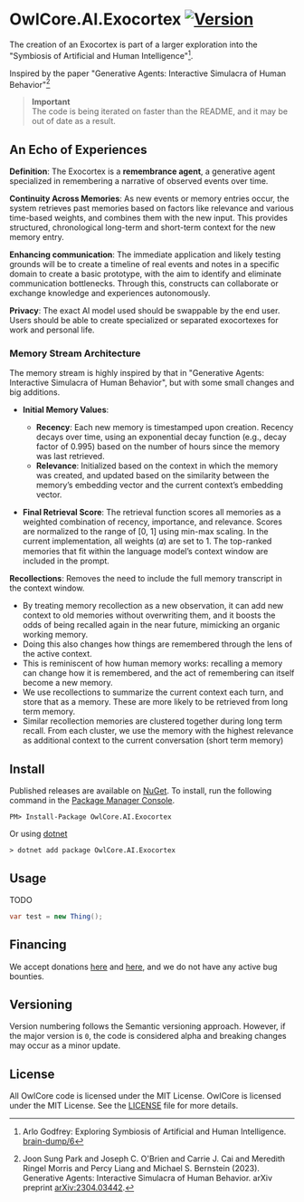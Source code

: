 # OwlCore.AI.Exocortex [![Version](https://img.shields.io/nuget/v/OwlCore.AI.Exocortex.svg)](https://www.nuget.org/packages/OwlCore.AI.Exocortex)
The creation of an Exocortex is part of a larger exploration into the "Symbiosis of Artificial and Human Intelligence"[^3].

Inspired by the paper "Generative Agents: Interactive Simulacra of Human Behavior"[^1]

> **Important**  
> The code is being iterated on faster than the README, and it may be out of date as a result.

## **An Echo of Experiences**
**Definition**: The Exocortex is a **remembrance agent**, a generative agent specialized in remembering a narrative of observed events over time.

**Continuity Across Memories**: As new events or memory entries occur, the system retrieves past memories based on factors like relevance and various time-based weights, and combines them with the new input. This provides structured, chronological long-term and short-term context for the new memory entry.

**Enhancing communication**: The immediate application and likely testing grounds will be to create a timeline of real events and notes in a specific domain to create a basic prototype, with the aim to identify and eliminate communication bottlenecks. Through this, constructs can collaborate or exchange knowledge and experiences autonomously.

**Privacy**: The exact AI model used should be swappable by the end user. Users should be able to create specialized or separated exocortexes for work and personal life.

### Memory Stream Architecture
The memory stream is highly inspired by that in "Generative Agents: Interactive Simulacra of Human Behavior", but with some small changes and big additions. 

- **Initial Memory Values**: 
    - **Recency**: Each new memory is timestamped upon creation. Recency decays over time, using an exponential decay function (e.g., decay factor of 0.995) based on the number of hours since the memory was last retrieved.
    - **Relevance**: Initialized based on the context in which the memory was created, and updated based on the similarity between the memory’s embedding vector and the current context’s embedding vector.

- **Final Retrieval Score**: The retrieval function scores all memories as a weighted combination of recency, importance, and relevance. Scores are normalized to the range of [0, 1] using min-max scaling. In the current implementation, all weights (𝛼) are set to 1. The top-ranked memories that fit within the language model’s context window are included in the prompt.

**Recollections**: Removes the need to include the full memory transcript in the context window. 
  - By treating memory recollection as a new observation, it can add new context to old memories without overwriting them, and it boosts the odds of being recalled again in the near future, mimicking an organic working memory.
  - Doing this also changes how things are remembered through the lens of the active context.
  - This is reminiscent of how human memory works: recalling a memory can change how it is remembered, and the act of remembering can itself become a new memory.
  - We use recollections to summarize the current context each turn, and store that as a memory. These are more likely to be retrieved from long term memory.
  - Similar recollection memories are clustered together during long term recall. From each cluster, we use the memory with the highest relevance as additional context to the current conversation (short term memory)

## Install

Published releases are available on [NuGet](https://www.nuget.org/packages/OwlCore.AI.Exocortex). To install, run the following command in the [Package Manager Console](https://docs.nuget.org/docs/start-here/using-the-package-manager-console).

    PM> Install-Package OwlCore.AI.Exocortex
    
Or using [dotnet](https://docs.microsoft.com/en-us/dotnet/core/tools/dotnet)

    > dotnet add package OwlCore.AI.Exocortex

## Usage
TODO

```cs
var test = new Thing();
```

## Financing

We accept donations [here](https://github.com/sponsors/Arlodotexe) and [here](https://www.patreon.com/arlodotexe), and we do not have any active bug bounties.

## Versioning

Version numbering follows the Semantic versioning approach. However, if the major version is `0`, the code is considered alpha and breaking changes may occur as a minor update.

## License

All OwlCore code is licensed under the MIT License. OwlCore is licensed under the MIT License. See the [LICENSE](./src/LICENSE.txt) file for more details.

[^1]: Joon Sung Park and Joseph C. O'Brien and Carrie J. Cai and Meredith Ringel Morris and Percy Liang and Michael S. Bernstein (2023). Generative Agents: Interactive Simulacra of Human Behavior. arXiv preprint [arXiv:2304.03442](https://arxiv.org/abs/2304.03442).
[^2]: Vaishnavi Himakunthala and Andy Ouyang and Daniel Rose and Ryan He and Alex Mei and Yujie Lu and Chinmay Sonar and Michael Saxon and William Yang Wang (2023). Let’s Think Frame by Frame: Evaluating Video Chain of Thought with
Video Infilling and Prediction. arXiv preprint [arXiv:2305.13903](https://arxiv.org/abs/2305.13903).
[^3]: Arlo Godfrey: Exploring Symbiosis of Artificial and Human Intelligence. [brain-dump/6](https://github.com/Arlodotexe/brain-dump/issues/6)

